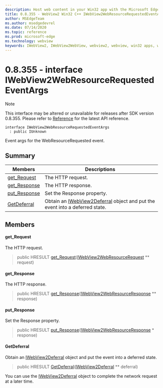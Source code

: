 ```yaml
---
description: Host web content in your Win32 app with the Microsoft Edge WebView2 control
title: 0.8.355 - WebView2 Win32 C++ IWebView2WebResourceRequestedEventArgs
author: MSEdgeTeam
ms.author: msedgedevrel
ms.date: 07/14/2020
ms.topic: reference
ms.prod: microsoft-edge
ms.technology: webview
keywords: IWebView2, IWebView2WebView, webview2, webview, win32 apps, win32, edge
---
```


# 0.8.355 - interface IWebView2WebResourceRequestedEventArgs 

> [!NOTE]
> This interface may be altered or unavailable for releases after SDK version 0.8.355. Please refer to [Reference](../../../webview2-api-reference.md) for the latest API reference.

```
interface IWebView2WebResourceRequestedEventArgs
  : public IUnknown
```

Event args for the WebResourceRequested event.

## Summary

 Members                        | Descriptions
--------------------------------|---------------------------------------------
[get_Request](#get_request) | The HTTP request.
[get_Response](#get_response) | The HTTP response.
[put_Response](#put_response) | Set the Response property.
[GetDeferral](#getdeferral) | Obtain an [IWebView2Deferral](IWebView2Deferral.md) object and put the event into a deferred state.

## Members

#### get_Request 

The HTTP request.

> public HRESULT [get_Request](#get_request)([IWebView2WebResourceRequest](IWebView2WebResourceRequest.md) ** request)

#### get_Response 

The HTTP response.

> public HRESULT [get_Response](#get_response)([IWebView2WebResourceResponse](IWebView2WebResourceResponse.md) ** response)

#### put_Response 

Set the Response property.

> public HRESULT [put_Response](#put_response)([IWebView2WebResourceResponse](IWebView2WebResourceResponse.md) * response)

#### GetDeferral 

Obtain an [IWebView2Deferral](IWebView2Deferral.md) object and put the event into a deferred state.

> public HRESULT [GetDeferral](#getdeferral)([IWebView2Deferral](IWebView2Deferral.md) ** deferral)

You can use the [IWebView2Deferral](IWebView2Deferral.md) object to complete the network request at a later time.

